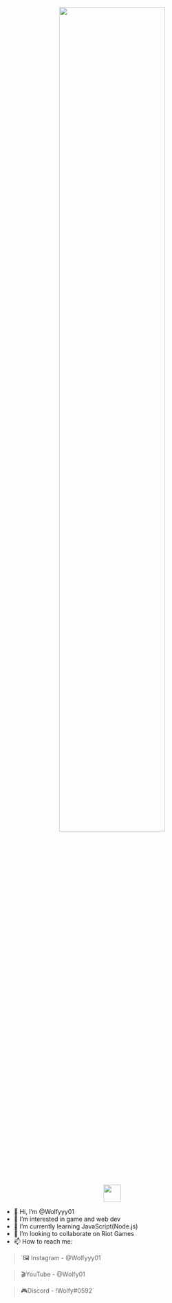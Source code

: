 <div align="center">
<img src="https://readme-typing-svg.demolab.com?font=Inconsolata&weight=500&size=70&duration=4000&pause=300&color=A7A459&center=true&vCenter=true&multiline=true&repeat=false&random=false&width=1300&height=140&lines=Hello+hello;I'm+Wolfy01,+a+Web+and+Discord+bot+Developer+%E2%9C%A9" width="70%" />
</div>

<div align="center">
<img src="https://raw.githubusercontent.com/innng/innng/master/assets/kyubey.gif" height="40" />
</div>

- 👋 Hi, I’m @Wolfyyy01
- 👀 I’m interested in game and web dev
- 🌱 I’m currently learning JavaScript(Node.js)
- 💞️ I’m looking to collaborate on Riot Games
- 📫 How to reach me:
> `🖼 Instagram - @Wolfyyy01

> 🎬YouTube - @Wolfy01

> 🎮Discord - !Wolfy#0592`

<!---
Wolfyyy01/Wolfyyy01 is a ✨ special ✨ repository because its `README.md` (this file) appears on your GitHub profile.
You can click the Preview link to take a look at your changes.
--->
